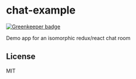 # chat-example

[![Greenkeeper badge](https://badges.greenkeeper.io/ForbesLindesay/chat-example.svg)](https://greenkeeper.io/)

Demo app for an isomorphic redux/react chat room

## License

  MIT
